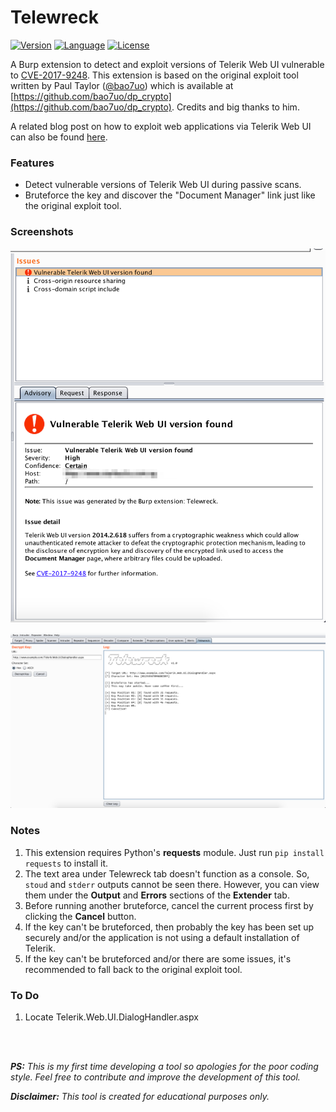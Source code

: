 # Telewreck
[![Version](https://img.shields.io/badge/Version-v1.0-orange.svg)]()
[![Language](https://img.shields.io/badge/Language-Jython-lightgrey.svg)]()
[![License](https://img.shields.io/badge/License-MIT-red.svg)](https://github.com/capt-meelo/Telewreck/blob/master/LICENSE)


A Burp extension to detect and exploit versions of Telerik Web UI vulnerable to [CVE-2017-9248](https://www.telerik.com/support/kb/aspnet-ajax/details/cryptographic-weakness). This extension is based on the original exploit tool written by Paul Taylor ([@bao7uo](https://twitter.com/bao7uo)) which is available at [https://github.com/bao7uo/dp_crypto](https://github.com/bao7uo/dp_crypto). Credits and big thanks to him. 

A related blog post on how to exploit web applications via Telerik Web UI can also be found [here](https://capt-meelo.github.io/pentest/2018/08/03/pwning-with-telerik.html).

### Features
* Detect vulnerable versions of Telerik Web UI during passive scans.
* Bruteforce the key and discover the "Document Manager" link just like the original exploit tool.

### Screenshots
![Passive Scan](/images/01.png)

![Telewreck Tab](/images/02.png)


### Notes
1. This extension requires Python's **requests** module. Just run `pip install requests` to install it.
2. The text area under Telewreck tab doesn't function as a console. So, `stoud` and `stderr` outputs cannot be seen there. However, you can view them under the **Output** and **Errors** sections of the **Extender** tab.
3. Before running another bruteforce, cancel the current process first by clicking the **Cancel** button.
4. If the key can't be bruteforced, then probably the key has been set up securely and/or the application is not using a default installation of Telerik.
5. If the key can't be bruteforced and/or there are some issues, it's recommended to fall back to the original exploit tool. 

### To Do
1. Locate Telerik.Web.UI.DialogHandler.aspx

<br>
<br>

_**PS:** This is my first time developing a tool so apologies for the poor coding style. Feel free to contribute and improve the development of this tool._

_**Disclaimer:** This tool is created for educational purposes only._
